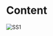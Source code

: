 # Content
![SS1](https://github.com/nitesh7699/Maze_Solver/assets/100037592/7b571a93-79d9-4a51-b8c6-a162da406c89)
